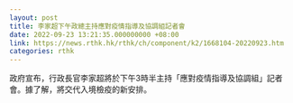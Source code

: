 ```yaml
---
layout: post
title: 李家超下午政總主持應對疫情指導及協調組記者會
date: 2022-09-23 13:21:35.000000000 +08:00
link: https://news.rthk.hk/rthk/ch/component/k2/1668104-20220923.htm
categories: rthk
---
```


政府宣布，行政長官李家超將於下午3時半主持「應對疫情指導及協調組」記者會。據了解，將交代入境檢疫的新安排。

